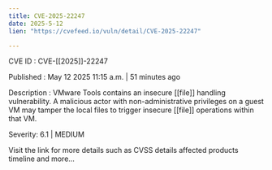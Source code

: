 ```yaml
---
title: CVE-2025-22247
date: 2025-5-12
lien: "https://cvefeed.io/vuln/detail/CVE-2025-22247"

---
```


CVE ID : CVE-[[2025]]-22247

Published :  May 12
2025
11:15 a.m. | 51 minutes ago

Description : VMware Tools contains an insecure [[file]] handling vulnerability. A malicious actor with non-administrative privileges on a guest VM may tamper the local files to trigger insecure [[file]] operations within that VM.

Severity: 6.1 | MEDIUM

Visit the link for more details
such as CVSS details
affected products
timeline
and more...
